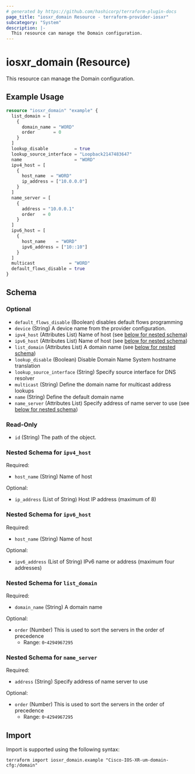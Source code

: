 ```yaml
---
# generated by https://github.com/hashicorp/terraform-plugin-docs
page_title: "iosxr_domain Resource - terraform-provider-iosxr"
subcategory: "System"
description: |-
  This resource can manage the Domain configuration.
---
```


# iosxr_domain (Resource)

This resource can manage the Domain configuration.

## Example Usage

```terraform
resource "iosxr_domain" "example" {
  list_domain = [
    {
      domain_name = "WORD"
      order       = 0
    }
  ]
  lookup_disable          = true
  lookup_source_interface = "Loopback2147483647"
  name                    = "WORD"
  ipv4_host = [
    {
      host_name  = "WORD"
      ip_address = ["10.0.0.0"]
    }
  ]
  name_server = [
    {
      address = "10.0.0.1"
      order   = 0
    }
  ]
  ipv6_host = [
    {
      host_name    = "WORD"
      ipv6_address = ["10::10"]
    }
  ]
  multicast             = "WORD"
  default_flows_disable = true
}
```

<!-- schema generated by tfplugindocs -->
## Schema

### Optional

- `default_flows_disable` (Boolean) disables default flows programming
- `device` (String) A device name from the provider configuration.
- `ipv4_host` (Attributes List) Name of host (see [below for nested schema](#nestedatt--ipv4_host))
- `ipv6_host` (Attributes List) Name of host (see [below for nested schema](#nestedatt--ipv6_host))
- `list_domain` (Attributes List) A domain name (see [below for nested schema](#nestedatt--list_domain))
- `lookup_disable` (Boolean) Disable Domain Name System hostname translation
- `lookup_source_interface` (String) Specify source interface for DNS resolver
- `multicast` (String) Define the domain name for multicast address lookups
- `name` (String) Define the default domain name
- `name_server` (Attributes List) Specify address of name server to use (see [below for nested schema](#nestedatt--name_server))

### Read-Only

- `id` (String) The path of the object.

<a id="nestedatt--ipv4_host"></a>
### Nested Schema for `ipv4_host`

Required:

- `host_name` (String) Name of host

Optional:

- `ip_address` (List of String) Host IP address (maximum of 8)


<a id="nestedatt--ipv6_host"></a>
### Nested Schema for `ipv6_host`

Required:

- `host_name` (String) Name of host

Optional:

- `ipv6_address` (List of String) IPv6 name or address (maximum four addresses)


<a id="nestedatt--list_domain"></a>
### Nested Schema for `list_domain`

Required:

- `domain_name` (String) A domain name

Optional:

- `order` (Number) This is used to sort the servers in the order of precedence
  - Range: `0`-`4294967295`


<a id="nestedatt--name_server"></a>
### Nested Schema for `name_server`

Required:

- `address` (String) Specify address of name server to use

Optional:

- `order` (Number) This is used to sort the servers in the order of precedence
  - Range: `0`-`4294967295`

## Import

Import is supported using the following syntax:

```shell
terraform import iosxr_domain.example "Cisco-IOS-XR-um-domain-cfg:/domain"
```
